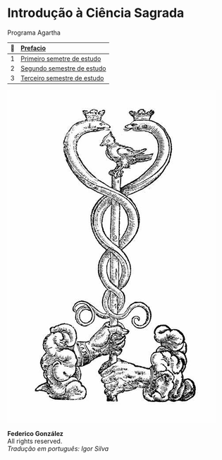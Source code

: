# Introdução à Ciência Sagrada
Programa Agartha 
 
| :book:| [Prefacio](prefacio.md) |
|:---: |:--- |
|1| [Primeiro semetre de estudo](1-modulo/README.md)  |  
|2| [Segundo semestre de estudo](2-modulo/README.md)  |
|3| [Terceiro semestre de estudo](3-modulo/README.md)  | 

![caduceu de mercurio](imagens/caduceu-fro-ben.jpg)  

**Federico González**  
All rights reserved.  
*Tradução em português: Igor Silva*
